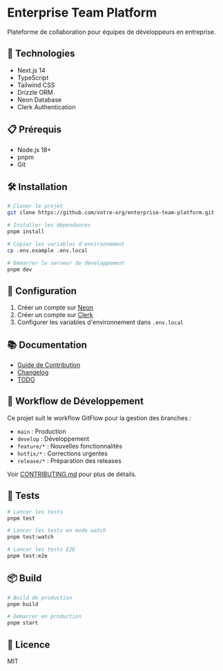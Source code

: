 # Enterprise Team Platform

Plateforme de collaboration pour équipes de développeurs en entreprise.

## 🚀 Technologies

- Next.js 14
- TypeScript
- Tailwind CSS
- Drizzle ORM
- Neon Database
- Clerk Authentication

## 📋 Prérequis

- Node.js 18+
- pnpm
- Git

## 🛠 Installation

```bash
# Cloner le projet
git clone https://github.com/votre-org/enterprise-team-platform.git

# Installer les dépendances
pnpm install

# Copier les variables d'environnement
cp .env.example .env.local

# Démarrer le serveur de développement
pnpm dev
```

## 🔧 Configuration

1. Créer un compte sur [Neon](https://neon.tech)
2. Créer un compte sur [Clerk](https://clerk.dev)
3. Configurer les variables d'environnement dans `.env.local`

## 📚 Documentation

- [Guide de Contribution](CONTRIBUTING.md)
- [Changelog](CHANGELOG.md)
- [TODO](TODO.md)

## 🔄 Workflow de Développement

Ce projet suit le workflow GitFlow pour la gestion des branches :

- `main` : Production
- `develop` : Développement
- `feature/*` : Nouvelles fonctionnalités
- `hotfix/*` : Corrections urgentes
- `release/*` : Préparation des releases

Voir [CONTRIBUTING.md](CONTRIBUTING.md) pour plus de détails.

## 🧪 Tests

```bash
# Lancer les tests
pnpm test

# Lancer les tests en mode watch
pnpm test:watch

# Lancer les tests E2E
pnpm test:e2e
```

## 📦 Build

```bash
# Build de production
pnpm build

# Démarrer en production
pnpm start
```

## 📝 Licence

MIT
